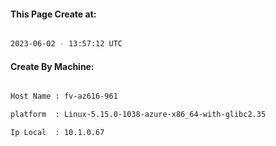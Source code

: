 
   
#### This Page Create at:

```bash

2023-06-02 - 13:57:12 UTC

```

#### Create By Machine:

```bash

Host Name : fv-az616-961

platform  : Linux-5.15.0-1038-azure-x86_64-with-glibc2.35

Ip Local  : 10.1.0.67

```

